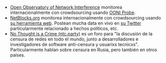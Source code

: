 -   [Open Observatory of Network Interference](https://ooni.org/) monitorea internacionalmente con crowdsourcing usando [OONI Probe](https://ooni.org/install/).
-   [NetBlocks.org](https://netblocks.org/) monitorea internacionalmente con crowdsourcing usando [su herramienta web](https://api.webprobe.org/scan/). Postean mucha data en vivo en [su Twitter](https://twitter.com/netblocks) particularmente relacionado a hechos políticos, etc.
-   [No Thought is a Crime (ntc.party)](https://ntc.party/) es un foro para "la discusión de la censura de redes en todo el mundo, junto a desarrolladores e investigadores de software anti-censura y usuarixs tecnicxs". Particularmente hablan sobre censura en Rusia, pero también en otros países.
